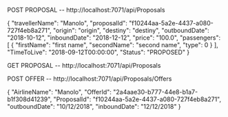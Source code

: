 POST PROPOSAL -- http://localhost:7071/api/Proposals

{
  "travellerName": "Manolo",
  "proposalId": "f10244aa-5a2e-4437-a080-727f4eb8a271",
  "origin": "origin",
  "destiny": "destiny",
  "outboundDate": "2018-10-12",
  "inboundDate": "2018-12-12",
  "price": "100.0",
  "passengers": [
	  {
	  "firstName": "first name",
	  "secondName": "second name",
	  "type": 0
	}
  ],
  "TimeToLive": "2018-09-12T00:00:00",
  "Status": "PROPOSED"
}


GET PROPOSAL -- http://localhost:7071/api/Proposals



POST OFFER -- http://localhost:7071/api/Proposals/Offers

{
  "AirlineName": "Manolo",
  "OfferId": "2a4aae30-b777-44e8-b1a7-b1f308d41239",
  "ProposalId": "f10244aa-5a2e-4437-a080-727f4eb8a271", 
  "outboundDate": "10/12/2018",
  "inboundDate": "12/12/2018"
}